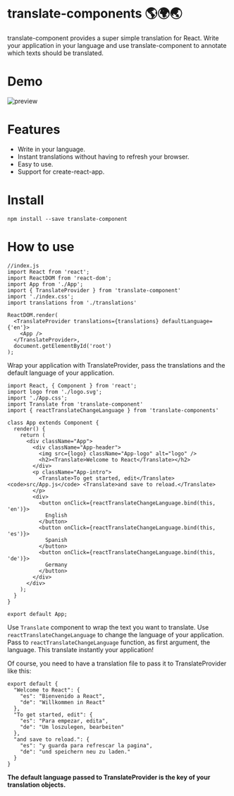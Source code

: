 # translate-components 🌎🌍🌏  
translate-component provides a super simple translation for React. Write your application in your language and use translate-component to annotate which texts should be translated.

# Demo
![preview](https://raw.githubusercontent.com/zamarrowski/translate-components/master/preview.gif)

# Features
* Write in your language.
* Instant translations without having to refresh your browser.
* Easy to use.
* Support for create-react-app.

# Install
```
npm install --save translate-component
```
# How to use
```
//index.js
import React from 'react';
import ReactDOM from 'react-dom';
import App from './App';
import { TranslateProvider } from 'translate-component'
import './index.css';
import translations from './translations'

ReactDOM.render(
  <TranslateProvider translations={translations} defaultLanguage={'en'}>
    <App />
  </TranslateProvider>,
  document.getElementById('root')
);
```
Wrap your application with TranslateProvider, pass the translations and the default language of your application.

```
import React, { Component } from 'react';
import logo from './logo.svg';
import './App.css';
import Translate from 'translate-component'
import { reactTranslateChangeLanguage } from 'translate-components'

class App extends Component {
  render() {
    return (
      <div className="App">
        <div className="App-header">
          <img src={logo} className="App-logo" alt="logo" />
          <h2><Translate>Welcome to React</Translate></h2>
        </div>
        <p className="App-intro">
          <Translate>To get started, edit</Translate> <code>src/App.js</code> <Translate>and save to reload.</Translate>
        </p>
        <div>
          <button onClick={reactTranslateChangeLanguage.bind(this, 'en')}>
            English
          </button>
          <button onClick={reactTranslateChangeLanguage.bind(this, 'es')}>
            Spanish
          </button>
          <button onClick={reactTranslateChangeLanguage.bind(this, 'de')}>
            Germany
          </button>
        </div>
      </div>
    );
  }
}

export default App;
```

Use ```Translate``` component to wrap the text you want to translate.
Use ```reactTranslateChangeLanguage``` to change the language of your application. Pass to ```reactTranslateChangeLanguage``` function, as first argument, the language. This translate instantly your application!

Of course, you need to have a translation file to pass it to TranslateProvider like this:
```
export default {
  "Welcome to React": {
    "es": "Bienvenido a React",
    "de": "Willkommen in React"
  },
  "To get started, edit": {
    "es": "Para empezar, edita",
    "de": "Um loszulegen, bearbeiten"
  },
  "and save to reload.": {
    "es": "y guarda para refrescar la pagina",
    "de": "und speichern neu zu laden."
  }
}
```
**The default language passed to TranslateProvider is the key of your translation objects.**
